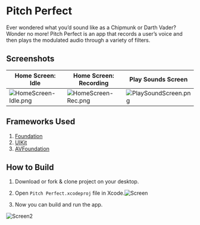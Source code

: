 # Pitch Perfect
Ever wondered what you’d sound like as a Chipmunk or Darth Vader? Wonder no more!
Pitch Perfect is an app that records a user’s voice and then plays the modulated audio through a variety of filters.

## Screenshots
| Home Screen: Idle | Home Screen: Recording | Play Sounds Screen |
| ----------------- | ---------------------- | ------------------ |
| ![HomeScreen-Idle.png](Screenshots/HomeScreen-Idle.png) | ![HomeScreen-Rec.png](Screenshots/HomeScreen-Rec.png) | ![PlaySoundScreen.png](Screenshots/PlaySoundScreen.png)

## Frameworks Used
1. [Foundation](https://developer.apple.com/documentation/foundation)
2. [UIKit](https://developer.apple.com/documentation/uikit)
3. [AVFoundation](https://developer.apple.com/documentation/avfoundation)

## How to Build
1. Download or fork & clone project on your desktop.
2. Open `Pitch Perfect.xcodeproj` file in Xcode.![Screen](https://github.com/elispethke/MyPitchPerfect/assets/125361133/d2813e28-5727-4db1-84b3-98870a5c4ac6)

3. Now you can build and run the app.


![Screen2](https://github.com/elispethke/MyPitchPerfect/assets/125361133/79538b52-48c3-4e62-aa78-f09afa649db0)
